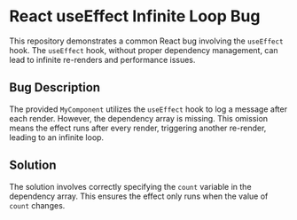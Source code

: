 # React useEffect Infinite Loop Bug

This repository demonstrates a common React bug involving the `useEffect` hook.  The `useEffect` hook, without proper dependency management, can lead to infinite re-renders and performance issues.

## Bug Description

The provided `MyComponent` utilizes the `useEffect` hook to log a message after each render. However, the dependency array is missing.  This omission means the effect runs after every render, triggering another re-render, leading to an infinite loop.

## Solution

The solution involves correctly specifying the `count` variable in the dependency array.  This ensures the effect only runs when the value of `count` changes.